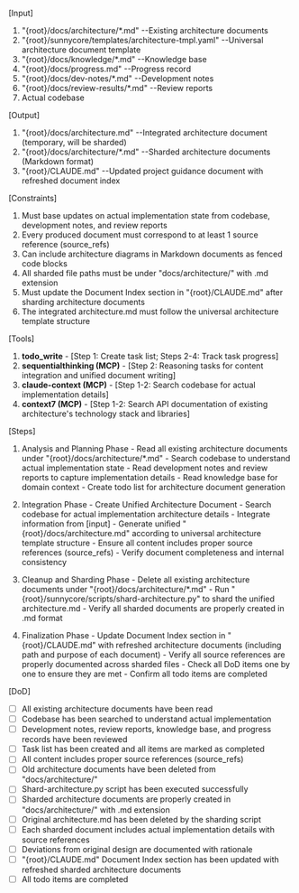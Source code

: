 [Input]
  1. "{root}/docs/architecture/*.md" --Existing architecture documents
  2. "{root}/sunnycore/templates/architecture-tmpl.yaml" --Universal architecture document template
  3. "{root}/docs/knowledge/*.md" --Knowledge base
  4. "{root}/docs/progress.md" --Progress record
  5. "{root}/docs/dev-notes/*.md" --Development notes
  6. "{root}/docs/review-results/*.md" --Review reports
  7. Actual codebase

[Output]
  1. "{root}/docs/architecture.md" --Integrated architecture document (temporary, will be sharded)
  2. "{root}/docs/architecture/*.md" --Sharded architecture documents (Markdown format)
  3. "{root}/CLAUDE.md" --Updated project guidance document with refreshed document index

[Constraints]
  1. Must base updates on actual implementation state from codebase, development notes, and review reports
  2. Every produced document must correspond to at least 1 source reference (source_refs)
  3. Can include architecture diagrams in Markdown documents as fenced code blocks
  4. All sharded file paths must be under "docs/architecture/" with .md extension
  5. Must update the Document Index section in "{root}/CLAUDE.md" after sharding architecture documents
  6. The integrated architecture.md must follow the universal architecture template structure

[Tools]
  1. **todo_write**
    - [Step 1: Create task list; Steps 2-4: Track task progress]
  2. **sequentialthinking (MCP)**
    - [Step 2: Reasoning tasks for content integration and unified document writing]
  3. **claude-context (MCP)**
    - [Step 1-2: Search codebase for actual implementation details]
  4. **context7 (MCP)**
    - [Step 1-2: Search API documentation of existing architecture's technology stack and libraries]

[Steps]
  1. Analysis and Planning Phase
    - Read all existing architecture documents under "{root}/docs/architecture/*.md"
    - Search codebase to understand actual implementation state
    - Read development notes and review reports to capture implementation details
    - Read knowledge base for domain context
    - Create todo list for architecture document generation

  2. Integration Phase - Create Unified Architecture Document
    - Search codebase for actual implementation architecture details
    - Integrate information from [input]
    - Generate unified "{root}/docs/architecture.md" according to universal architecture template structure
    - Ensure all content includes proper source references (source_refs)
    - Verify document completeness and internal consistency

  3. Cleanup and Sharding Phase
    - Delete all existing architecture documents under "{root}/docs/architecture/*.md"
    - Run "{root}/sunnycore/scripts/shard-architecture.py" to shard the unified architecture.md
    - Verify all sharded documents are properly created in .md format

  4. Finalization Phase
    - Update Document Index section in "{root}/CLAUDE.md" with refreshed architecture documents (including path and purpose of each document)
    - Verify all source references are properly documented across sharded files
    - Check all DoD items one by one to ensure they are met
    - Confirm all todo items are completed

[DoD]
  - [ ] All existing architecture documents have been read
  - [ ] Codebase has been searched to understand actual implementation
  - [ ] Development notes, review reports, knowledge base, and progress records have been reviewed
  - [ ] Task list has been created and all items are marked as completed
  - [ ] All content includes proper source references (source_refs)
  - [ ] Old architecture documents have been deleted from "docs/architecture/"
  - [ ] Shard-architecture.py script has been executed successfully
  - [ ] Sharded architecture documents are properly created in "docs/architecture/" with .md extension
  - [ ] Original architecture.md has been deleted by the sharding script
  - [ ] Each sharded document includes actual implementation details with source references
  - [ ] Deviations from original design are documented with rationale
  - [ ] "{root}/CLAUDE.md" Document Index section has been updated with refreshed sharded architecture documents
  - [ ] All todo items are completed
